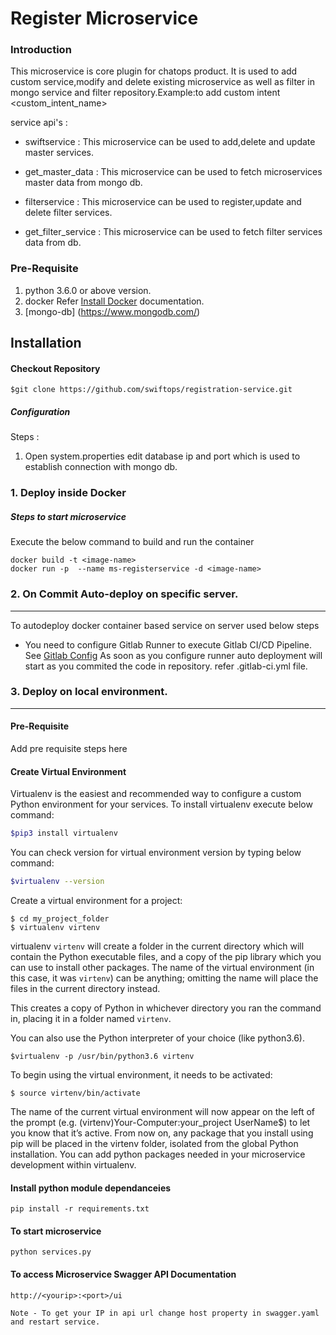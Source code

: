 # Register Microservice

### Introduction
This microservice is core plugin for chatops product. It is used to add custom service,modify and delete existing  microservice as well as filter in mongo service and filter repository.Example:to add custom intent <custom_intent_name>

service api's :

* swiftservice :
	This microservice can be used to add,delete and update master services.
	
* get_master_data :
	This microservice can be used to fetch microservices master data from mongo db.
	
* filterservice :
	This microservice can be used to register,update and delete filter services.
	
* get_filter_service :
	This microservice can be used to fetch filter services data from db.

### Pre-Requisite

1. python 3.6.0 or above version.
2. docker Refer [Install Docker](https://www.digitalocean.com/community/tutorials/how-to-install-and-use-docker-on-ubuntu-16-04) documentation.	
3. [mongo-db] (https://www.mongodb.com/)
	
## Installation

#### Checkout Repository
```
$git clone https://github.com/swiftops/registration-service.git
```

##### Configuration

Steps :
1. Open system.properties edit database ip and port which is used to establish connection with mongo db. 

### 1. Deploy inside Docker
    
##### Steps to start microservice
Execute the below command to build and run the container
```
docker build -t <image-name>
docker run -p  --name ms-registerservice -d <image-name>
```


### 2. On Commit Auto-deploy on specific server.
---
To autodeploy docker container based service on server used below steps
* You need to configure Gitlab Runner to execute Gitlab CI/CD Pipeline. See [Gitlab Config](https://docs.gitlab.com/runner/install)
As soon as you configure runner auto deployment will start as you commited the code in repository.
refer .gitlab-ci.yml file.


### 3. Deploy on local environment.
----
#### Pre-Requisite
Add pre requisite steps here
#### Create Virtual Environment
Virtualenv is the easiest and recommended way to configure a custom Python environment for your services.
To install virtualenv execute below command:
```sh
$pip3 install virtualenv
```
You can check version for virtual environment version by typing below command:
```sh
$virtualenv --version
```
Create a virtual environment for a project:
```
$ cd my_project_folder
$ virtualenv virtenv
```
virtualenv `virtenv` will create a folder in the current directory which will contain the Python executable files, and a copy of the pip library which you can use to install other packages. The name of the virtual environment (in this case, it was `virtenv`) can be anything; omitting the name will place the files in the current directory instead.

This creates a copy of Python in whichever directory you ran the command in, placing it in a folder named `virtenv`.

You can also use the Python interpreter of your choice (like python3.6).
```
$virtualenv -p /usr/bin/python3.6 virtenv
```
To begin using the virtual environment, it needs to be activated:
```
$ source virtenv/bin/activate
```
The name of the current virtual environment will now appear on the left of the prompt (e.g. (virtenv)Your-Computer:your_project UserName$) to let you know that it’s active. From now on, any package that you install using pip will be placed in the virtenv folder, isolated from the global Python installation. You can add python packages needed in your microservice development within virtualenv. 

#### Install python module dependanceies
```
pip install -r requirements.txt
```
#### To start microservice 
```
python services.py
```
#### To access Microservice Swagger API Documentation
```
http://<yourip>:<port>/ui

Note - To get your IP in api url change host property in swagger.yaml and restart service.